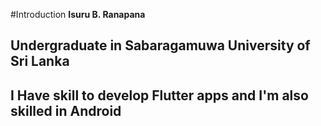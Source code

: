 #Introduction
**Isuru B. Ranapana**
## Undergraduate in Sabaragamuwa University of Sri Lanka
## I Have skill to develop Flutter apps and I'm also skilled in Android